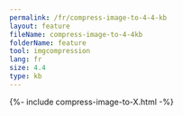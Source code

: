 ```yaml
---
permalink: /fr/compress-image-to-4-4-kb
layout: feature
fileName: compress-image-to-4-4kb
folderName: feature
tool: imgcompression
lang: fr
size: 4.4
type: kb
---
```


{%- include compress-image-to-X.html -%}

